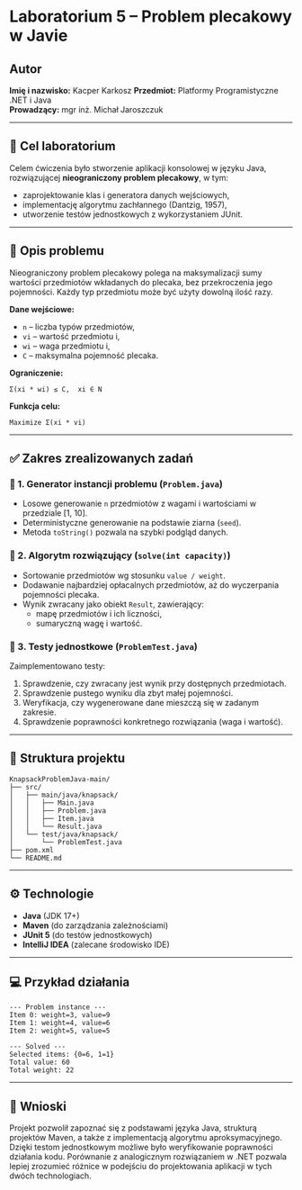 # Laboratorium 5 – Problem plecakowy w Javie

## Autor
**Imię i nazwisko:** Kacper Karkosz 
**Przedmiot:** Platformy Programistyczne .NET i Java  
**Prowadzący:** mgr inż. Michał Jaroszczuk

---

## 🎯 Cel laboratorium

Celem ćwiczenia było stworzenie aplikacji konsolowej w języku Java, rozwiązującej **nieograniczony problem plecakowy**, w tym:

- zaprojektowanie klas i generatora danych wejściowych,
- implementację algorytmu zachłannego (Dantzig, 1957),
- utworzenie testów jednostkowych z wykorzystaniem JUnit.

---

## 📌 Opis problemu

Nieograniczony problem plecakowy polega na maksymalizacji sumy wartości przedmiotów wkładanych do plecaka, bez przekroczenia jego pojemności. Każdy typ przedmiotu może być użyty dowolną ilość razy.

**Dane wejściowe:**
- `n` – liczba typów przedmiotów,
- `vi` – wartość przedmiotu i,
- `wi` – waga przedmiotu i,
- `C` – maksymalna pojemność plecaka.

**Ograniczenie:**
```
Σ(xi * wi) ≤ C,  xi ∈ N
```

**Funkcja celu:**
```
Maximize Σ(xi * vi)
```

---

## ✅ Zakres zrealizowanych zadań

### 🔹 1. Generator instancji problemu (`Problem.java`)
- Losowe generowanie `n` przedmiotów z wagami i wartościami w przedziale [1, 10].
- Deterministyczne generowanie na podstawie ziarna (`seed`).
- Metoda `toString()` pozwala na szybki podgląd danych.

### 🔹 2. Algorytm rozwiązujący (`solve(int capacity)`)
- Sortowanie przedmiotów wg stosunku `value / weight`.
- Dodawanie najbardziej opłacalnych przedmiotów, aż do wyczerpania pojemności plecaka.
- Wynik zwracany jako obiekt `Result`, zawierający:
  - mapę przedmiotów i ich liczności,
  - sumaryczną wagę i wartość.

### 🔹 3. Testy jednostkowe (`ProblemTest.java`)
Zaimplementowano testy:
1. Sprawdzenie, czy zwracany jest wynik przy dostępnych przedmiotach.
2. Sprawdzenie pustego wyniku dla zbyt małej pojemności.
3. Weryfikacja, czy wygenerowane dane mieszczą się w zadanym zakresie.
4. Sprawdzenie poprawności konkretnego rozwiązania (waga i wartość).

---

## 📂 Struktura projektu

```
KnapsackProblemJava-main/
├── src/
│   ├── main/java/knapsack/
│   │   ├── Main.java
│   │   ├── Problem.java
│   │   ├── Item.java
│   │   └── Result.java
│   └── test/java/knapsack/
│       └── ProblemTest.java
├── pom.xml
└── README.md
```

---

## ⚙️ Technologie

- **Java** (JDK 17+)  
- **Maven** (do zarządzania zależnościami)  
- **JUnit 5** (do testów jednostkowych)  
- **IntelliJ IDEA** (zalecane środowisko IDE)

---

## 💻 Przykład działania

```
--- Problem instance ---
Item 0: weight=3, value=9
Item 1: weight=4, value=6
Item 2: weight=5, value=5

--- Solved ---
Selected items: {0=6, 1=1}
Total value: 60
Total weight: 22
```

---

## 📌 Wnioski

Projekt pozwolił zapoznać się z podstawami języka Java, strukturą projektów Maven, a także z implementacją algorytmu aproksymacyjnego. Dzięki testom jednostkowym możliwe było weryfikowanie poprawności działania kodu. Porównanie z analogicznym rozwiązaniem w .NET pozwala lepiej zrozumieć różnice w podejściu do projektowania aplikacji w tych dwóch technologiach.

